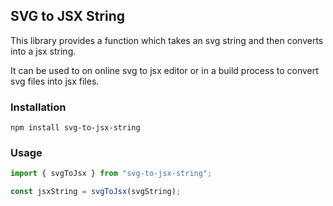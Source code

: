 ## SVG to JSX String

This library provides a function which takes an svg string and then converts into a jsx string.

It can be used to on online svg to jsx editor or in a build process to convert svg files into jsx files.

### Installation

```
npm install svg-to-jsx-string
```

### Usage

```javascript
import { svgToJsx } from "svg-to-jsx-string";

const jsxString = svgToJsx(svgString);
```
